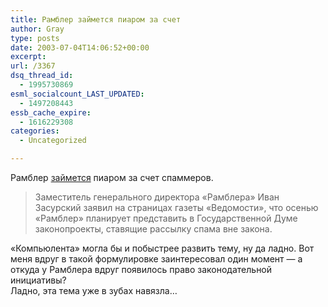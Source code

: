 ```yaml
---
title: Рамблер займется пиаром за счет
author: Gray
type: posts
date: 2003-07-04T14:06:52+00:00
excerpt:
url: /3367
dsq_thread_id:
  - 1995730869
esml_socialcount_LAST_UPDATED:
  - 1497208443
essb_cache_expire:
  - 1616229308
categories:
  - Uncategorized

---
```








Рамблер <a href="http://www.compulenta.ru/2003/7/3/40546/" target="_blank">займется</a> пиаром за счет спаммеров.

> Заместитель генерального директора &#171;Рамблера&#187; Иван Засурский заявил на страницах газеты &#171;Ведомости&#187;, что осенью &#171;Рамблер&#187; планирует представить в Государственной Думе законопроекты, ставящие рассылку спама вне закона.

&#171;Компьюлента&#187; могла бы и побыстрее развить тему, ну да ладно. Вот меня вдруг в такой формулировке заинтересовал один момент &#8212; а откуда у Рамблера вдруг появилось право законодательной инициативы?  
Ладно, эта тема уже в зубах навязла&#8230;